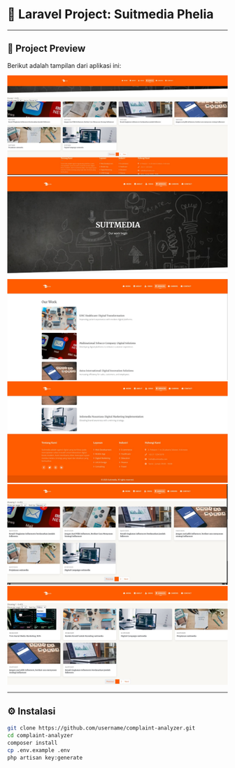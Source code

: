 # 🚀 Laravel Project: Suitmedia Phelia

---

## 📸 Project Preview

Berikut adalah tampilan dari aplikasi ini:

![Pict 1](images/pict1.jpg)  
![Pict 2](images/pict2.jpg)  
![Pict 3](images/pict3.jpg)  
![Pict 4](images/pict4.jpg)
![Pict 4](images/pict5.jpg)
![Pict 4](images/pict6.jpg)



---

## ⚙️ Instalasi

```bash
git clone https://github.com/username/complaint-analyzer.git
cd complaint-analyzer
composer install
cp .env.example .env
php artisan key:generate

